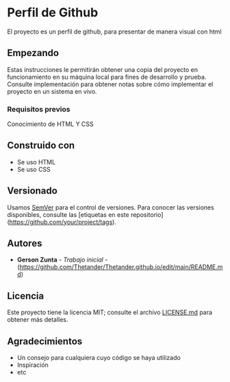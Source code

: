 # Perfil de Github

El proyecto es un perfil de github, para presentar de manera visual con html
## Empezando

Estas instrucciones le permitirán obtener una copia del proyecto en funcionamiento en su máquina local para fines de desarrollo y prueba. Consulte implementación para obtener notas sobre cómo implementar el proyecto en un sistema en vivo.

### Requisitos previos

Conocimiento de HTML Y CSS


## Construido con

* Se uso HTML
* Se uso CSS



## Versionado

Usamos [SemVer](http://semver.org/) para el control de versiones. Para conocer las versiones disponibles, consulte las [etiquetas en este repositorio] (https://github.com/your/project/tags).

## Autores

* **Gerson Zunta** - *Trabajo inicial* - (https://github.com/Thetander/Thetander.github.io/edit/main/README.md)

## Licencia

Este proyecto tiene la licencia MIT; consulte el archivo [LICENSE.md](LICENSE.md) para obtener más detalles.

## Agradecimientos

* Un consejo para cualquiera cuyo código se haya utilizado
* Inspiración
* etc
